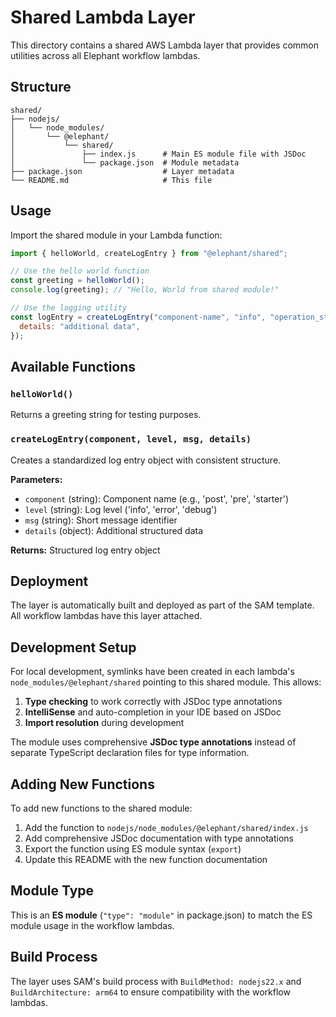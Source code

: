# Shared Lambda Layer

This directory contains a shared AWS Lambda layer that provides common utilities across all Elephant workflow lambdas.

## Structure

```
shared/
├── nodejs/
│   └── node_modules/
│       └── @elephant/
│           └── shared/
│               ├── index.js      # Main ES module file with JSDoc
│               └── package.json  # Module metadata
├── package.json                  # Layer metadata
└── README.md                     # This file
```

## Usage

Import the shared module in your Lambda function:

```javascript
import { helloWorld, createLogEntry } from "@elephant/shared";

// Use the hello world function
const greeting = helloWorld();
console.log(greeting); // "Hello, World from shared module!"

// Use the logging utility
const logEntry = createLogEntry("component-name", "info", "operation_started", {
  details: "additional data",
});
```

## Available Functions

### `helloWorld()`

Returns a greeting string for testing purposes.

### `createLogEntry(component, level, msg, details)`

Creates a standardized log entry object with consistent structure.

**Parameters:**

- `component` (string): Component name (e.g., 'post', 'pre', 'starter')
- `level` (string): Log level ('info', 'error', 'debug')
- `msg` (string): Short message identifier
- `details` (object): Additional structured data

**Returns:** Structured log entry object

## Deployment

The layer is automatically built and deployed as part of the SAM template. All workflow lambdas have this layer attached.

## Development Setup

For local development, symlinks have been created in each lambda's `node_modules/@elephant/shared` pointing to this shared module. This allows:

1. **Type checking** to work correctly with JSDoc type annotations
2. **IntelliSense** and auto-completion in your IDE based on JSDoc
3. **Import resolution** during development

The module uses comprehensive **JSDoc type annotations** instead of separate TypeScript declaration files for type information.

## Adding New Functions

To add new functions to the shared module:

1. Add the function to `nodejs/node_modules/@elephant/shared/index.js`
2. Add comprehensive JSDoc documentation with type annotations
3. Export the function using ES module syntax (`export`)
4. Update this README with the new function documentation

## Module Type

This is an **ES module** (`"type": "module"` in package.json) to match the ES module usage in the workflow lambdas.

## Build Process

The layer uses SAM's build process with `BuildMethod: nodejs22.x` and `BuildArchitecture: arm64` to ensure compatibility with the workflow lambdas.
